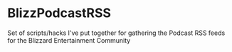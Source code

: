 BlizzPodcastRSS
===============

Set of scripts/hacks I've put together for gathering the Podcast RSS feeds for the Blizzard Entertainment Community
